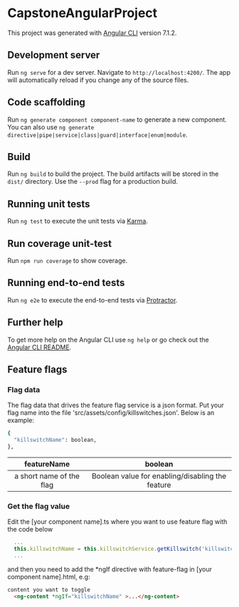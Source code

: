 # CapstoneAngularProject

This project was generated with [Angular CLI](https://github.com/angular/angular-cli) version 7.1.2.

## Development server

Run `ng serve` for a dev server. Navigate to `http://localhost:4200/`. The app will automatically reload if you change any of the source files.

## Code scaffolding

Run `ng generate component component-name` to generate a new component. You can also use `ng generate directive|pipe|service|class|guard|interface|enum|module`.

## Build

Run `ng build` to build the project. The build artifacts will be stored in the `dist/` directory. Use the `--prod` flag for a production build.

## Running unit tests

Run `ng test` to execute the unit tests via [Karma](https://karma-runner.github.io).

## Run coverage unit-test

Run `npm run coverage` to show coverage.

## Running end-to-end tests

Run `ng e2e` to execute the end-to-end tests via [Protractor](http://www.protractortest.org/).

## Further help

To get more help on the Angular CLI use `ng help` or go check out the [Angular CLI README](https://github.com/angular/angular-cli/blob/master/README.md).

## Feature flags

### Flag data

The flag data that drives the feature flag service is a json format. Put your flag name into the file 'src/assets/config/killswitches.json'. Below is an example:

```bash
{ 
  "killswitchName": boolean,
},
```
| featureName |  boolean|
| :---:   | :-: |
|  a short name of the flag| Boolean value for enabling/disabling the feature |


### Get the flag value

Edit the [your component name].ts where you want to use feature flag with the code below

```typescript
  ...
  this.killswitchName = this.killswitchService.getKillswitch('killswitchName');
  ...
```
and then you need to add the *ngIf directive with feature-flag in [your component name].html, e.g:

```html
content you want to toggle
  <ng-content *ngIf="killswitchName" >...</ng-content>
```
<!-- todo add readme for env -->



